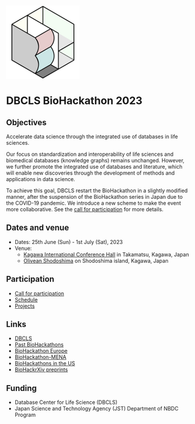 <img src="./images/bh23-logo.png" width="200">

# DBCLS BioHackathon 2023

## Objectives

Accelerate data science through the integrated use of databases in life sciences.

Our focus on standardization and interoperability of life sciences and biomedical databases (knowledge graphs) remains unchanged. However, we further promote the integrated use of databases and literature, which will enable new discoveries through the development of methods and applications in data science.

To achieve this goal, DBCLS restart the BioHackathon in a slightly modified manner, after the suspension of the BioHackathon series in Japan due to the COVID-19 pandemic. We introduce a new scheme to make the event more collaborative. See the [call for participation](/call) for more details.

## Dates and venue

- Dates: 25th June (Sun) - 1st July (Sat), 2023
- Venue:
  - [Kagawa International Conference Hall](https://www.symboltower.com/en/) in Takamatsu, Kagawa, Japan
  - [Olivean Shodoshima](https://olivean.com/en/) on Shodoshima island, Kagawa, Japan

## Participation

- [Call for participation](/call)
- [Schedule](https://github.com/dbcls/bh23/wiki/Schedule)
- [Projects](https://github.com/dbcls/bh23/wiki/Projects)

<!--
## History of BioHackathon

A long time ago in a galaxy far, far away..

See [biohackathon.org](http://biohackathon.org/).
-->

## Links

- [DBCLS](https://dbcls.rois.ac.jp/)
- [Past BioHackathons](http://biohackathon.org/)
- [BioHackathon Europe](https://biohackathon-europe.org/)
- [BioHackathon-MENA](https://github.com/biohackathon-mena)
- [BioHackathons in the US](https://biohackathons.github.io/)
- [BioHackrXiv preprints](https://biohackrxiv.org/)

## Funding

* Database Center for Life Science (DBCLS)
* Japan Science and Technology Agency (JST) Department of NBDC Program

